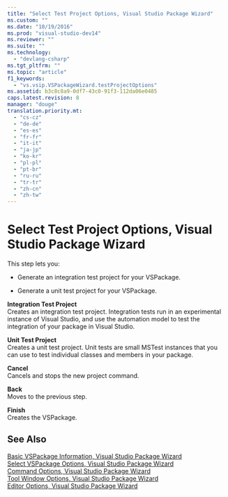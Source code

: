 ```yaml
---
title: "Select Test Project Options, Visual Studio Package Wizard"
ms.custom: ""
ms.date: "10/19/2016"
ms.prod: "visual-studio-dev14"
ms.reviewer: ""
ms.suite: ""
ms.technology: 
  - "devlang-csharp"
ms.tgt_pltfrm: ""
ms.topic: "article"
f1_keywords: 
  - "vs.vsip.VSPackageWizard.testProjectOptions"
ms.assetid: b3c8c8a9-0df7-43c0-91f3-112da06e0485
caps.latest.revision: 8
manager: "douge"
translation.priority.mt: 
  - "cs-cz"
  - "de-de"
  - "es-es"
  - "fr-fr"
  - "it-it"
  - "ja-jp"
  - "ko-kr"
  - "pl-pl"
  - "pt-br"
  - "ru-ru"
  - "tr-tr"
  - "zh-cn"
  - "zh-tw"
---
```

# Select Test Project Options, Visual Studio Package Wizard
This step lets you:  
  
-   Generate an integration test project for your VSPackage.  
  
-   Generate a unit test project for your VSPackage.  
  
 **Integration Test Project**  
 Creates an integration test project. Integration tests run in an experimental instance of Visual Studio, and use the automation model to test the integration of your package in Visual Studio.  
  
 **Unit Test Project**  
 Creates a unit test project. Unit tests are small MSTest instances that you can use to test individual classes and members in your package.  
  
 **Cancel**  
 Cancels and stops the new project command.  
  
 **Back**  
 Moves to the previous step.  
  
 **Finish**  
 Creates the VSPackage.  
  
## See Also  
 [Basic VSPackage Information, Visual Studio Package Wizard](../misc/basic-vspackage-information--visual-studio-package-wizard.md)   
 [Select VSPackage Options, Visual Studio Package Wizard](../misc/select-vspackage-options--visual-studio-package-wizard.md)   
 [Command Options, Visual Studio Package Wizard](../misc/command-options--visual-studio-package-wizard.md)   
 [Tool Window Options, Visual Studio Package Wizard](../misc/tool-window-options--visual-studio-package-wizard.md)   
 [Editor Options, Visual Studio Package Wizard](../misc/editor-options--visual-studio-package-wizard.md)